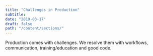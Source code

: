 ```yaml
---
title: "Challenges in Production"
subtitle:
date: "2019-03-17"
draft: false
path: "/content/sections/"
---
```

Production comes with challenges. We resolve them with workflows, communication, training/education and good code.
